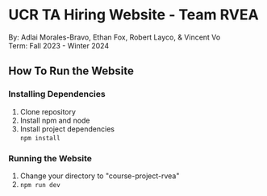 # UCR TA Hiring Website - Team RVEA
By: Adlai Morales-Bravo, Ethan Fox, Robert Layco, & Vincent Vo  
Term: Fall 2023 - Winter 2024  
  
## How To Run the Website  
### Installing Dependencies
1) Clone repository
2) Install npm and node
3) Install project dependencies  
   `npm install` 


### Running the Website
1) Change your directory to "course-project-rvea"
2) `npm run dev`

